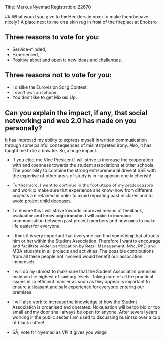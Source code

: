 Title: Markus Nyemad
Registration: 22670

<section class="well" markdown="1">
## What would you give to the Hecklers in order to make them behave nicely?
A place next to me on a skin rug in front of the fireplace at Enoksro

## Three reasons to vote for you:

* Service-minded,
* Experienced,
* Positive about and open to new ideas and challenges.

## Three reasons not to vote for you:

* I dislike the Eurovision Song Contest,
* I don’t own an Iphone,
* You don’t like to get Mixxed Up.

## Can you explain the impact, if any, that social networking and web 2.0 has made on you personally?
It has improved my ability to express myself in written communication through some painful consequences of misinterpreted irony. Also, it has taught me to tie a bow tie. So, a huge impact.
</section>

* If you elect me Vice President I will strive to increase the cooperation with and openness towards the student associations at other schools. The possibility to combine the strong entrepreneurial drive at SSE with the expertise of other areas of study is in my opinion one to cherish!

* Furthermore, I want to continue in the foot-steps of my predecessors and work to make sure that experience and know-how from different projects are retained in order to avoid repeating past mistakes and to avoid project child deceases.

* To ensure this I will strive towards improved means of feedback, evaluation and knowledge transfer. I will assist to increase communication between past project members and new ones to make life easier for everyone.

* I think it is very important that everyone can find something that attracts him or her within the Student Association. Therefore I want to encourage and facilitate wider participation by Retail Management, MSc, PhD and MBA students in all projects and activities. The possible contributions from all these people not involved would benefit our association immensely.

* I will do my utmost to make sure that the Student Association premises maintain the highest of sanitary levels. Taking care of all the practical issues in an efficient manner as soon as they appear is important to ensure a pleasant and safe experience for everyone entering our premises.

* I will also work to increase the knowledge of how the Student Association is organised and operates. No question will be too big or too small and my door shall always be open for anyone. After several years working in the public sector I am used to discussing business over a cup of black coffee!

* SÅ, vote for Nyemad as VP! It gives you wings!
